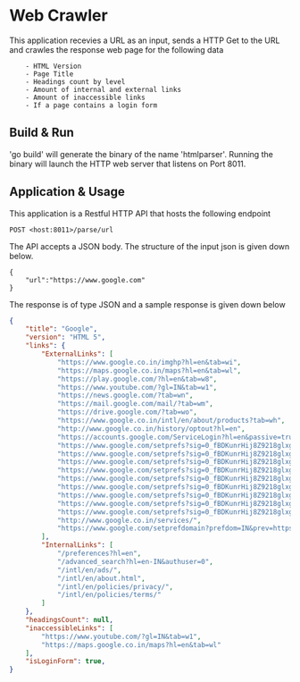 # Web Crawler
This application recevies a URL as an input, sends a HTTP Get to the URL and crawles the response web page for the following data
```
    - HTML Version
    - Page Title
    - Headings count by level
    - Amount of internal and external links
    - Amount of inaccessible links
    - If a page contains a login form
```
## Build & Run
'go build' will generate the binary of the name 'htmlparser'.
Running the binary will launch the HTTP web server that listens on Port 8011. 

## Application & Usage
This application is a Restful HTTP API that hosts the following endpoint 
```
POST <host:8011>/parse/url
```
The API accepts a JSON body. The structure of the input json is given down below.
```josn
{
    "url":"https://www.google.com"
}
```

The response is of type JSON and a sample response is given down below
```json
{
    "title": "Google",
    "version": "HTML 5",
    "links": {
        "ExternalLinks": [
            "https://www.google.co.in/imghp?hl=en&tab=wi",
            "https://maps.google.co.in/maps?hl=en&tab=wl",
            "https://play.google.com/?hl=en&tab=w8",
            "https://www.youtube.com/?gl=IN&tab=w1",
            "https://news.google.com/?tab=wn",
            "https://mail.google.com/mail/?tab=wm",
            "https://drive.google.com/?tab=wo",
            "https://www.google.co.in/intl/en/about/products?tab=wh",
            "http://www.google.co.in/history/optout?hl=en",
            "https://accounts.google.com/ServiceLogin?hl=en&passive=true&continue=https://www.google.com/&ec=GAZAAQ",
            "https://www.google.com/setprefs?sig=0_fBDKunrHij8Z9218glxgCGlyWKM%3D&hl=hi&source=homepage&sa=X&ved=0ahUKEwjE8qSCwaHxAhWzyzgGHYkgBmcQ2ZgBCAU",
            "https://www.google.com/setprefs?sig=0_fBDKunrHij8Z9218glxgCGlyWKM%3D&hl=bn&source=homepage&sa=X&ved=0ahUKEwjE8qSCwaHxAhWzyzgGHYkgBmcQ2ZgBCAY",
            "https://www.google.com/setprefs?sig=0_fBDKunrHij8Z9218glxgCGlyWKM%3D&hl=te&source=homepage&sa=X&ved=0ahUKEwjE8qSCwaHxAhWzyzgGHYkgBmcQ2ZgBCAc",
            "https://www.google.com/setprefs?sig=0_fBDKunrHij8Z9218glxgCGlyWKM%3D&hl=mr&source=homepage&sa=X&ved=0ahUKEwjE8qSCwaHxAhWzyzgGHYkgBmcQ2ZgBCAg",
            "https://www.google.com/setprefs?sig=0_fBDKunrHij8Z9218glxgCGlyWKM%3D&hl=ta&source=homepage&sa=X&ved=0ahUKEwjE8qSCwaHxAhWzyzgGHYkgBmcQ2ZgBCAk",
            "https://www.google.com/setprefs?sig=0_fBDKunrHij8Z9218glxgCGlyWKM%3D&hl=gu&source=homepage&sa=X&ved=0ahUKEwjE8qSCwaHxAhWzyzgGHYkgBmcQ2ZgBCAo",
            "https://www.google.com/setprefs?sig=0_fBDKunrHij8Z9218glxgCGlyWKM%3D&hl=kn&source=homepage&sa=X&ved=0ahUKEwjE8qSCwaHxAhWzyzgGHYkgBmcQ2ZgBCAs",
            "https://www.google.com/setprefs?sig=0_fBDKunrHij8Z9218glxgCGlyWKM%3D&hl=ml&source=homepage&sa=X&ved=0ahUKEwjE8qSCwaHxAhWzyzgGHYkgBmcQ2ZgBCAw",
            "https://www.google.com/setprefs?sig=0_fBDKunrHij8Z9218glxgCGlyWKM%3D&hl=pa&source=homepage&sa=X&ved=0ahUKEwjE8qSCwaHxAhWzyzgGHYkgBmcQ2ZgBCA0",
            "http://www.google.co.in/services/",
            "https://www.google.com/setprefdomain?prefdom=IN&prev=https://www.google.co.in/&sig=K_wZVpjI-qkMdRYbNE3kQaP9OtH1Q%3D"
        ],
        "InternalLinks": [
            "/preferences?hl=en",
            "/advanced_search?hl=en-IN&authuser=0",
            "/intl/en/ads/",
            "/intl/en/about.html",
            "/intl/en/policies/privacy/",
            "/intl/en/policies/terms/"
        ]
    },
    "headingsCount": null,
    "inaccessibleLinks": [
        "https://www.youtube.com/?gl=IN&tab=w1",
        "https://maps.google.co.in/maps?hl=en&tab=wl"
    ],
    "isLoginForm": true,
}
```
